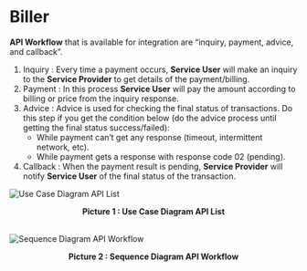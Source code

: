 ﻿# Biller
**API Workflow** that is available for integration are “inquiry, payment, advice, and callback”.

1. Inquiry : Every time a payment occurs, **Service User** will make an inquiry to the **Service Provider** to get details of the payment/billing.
2. Payment : In this process **Service User** will pay the amount according to billing or price from the inquiry response.
3. Advice : Advice is used for checking the final status of transactions. Do this step if you get the condition below (do the advice process until getting the final status success/failed):
	- While payment can’t get any response (timeout, intermittent network, etc).
	- While payment gets a response with response code 02 (pending).
4. Callback : When the payment result is pending, **Service Provider** will notify **Service User** of the final status of the transaction.

![Use Case Diagram API List](https://drive.google.com/uc?id=1RvmHgAJCidFZC159m65naGvrxlpUXIJC "Use Case Diagram API List")
	<center>**Picture 1 : Use Case Diagram API List**</center>
	<br>

![Sequence Diagram API Workflow](https://drive.google.com/uc?id=14uHqKKBr21l_AkI_oQNAgcApAoDZANE7 "Sequence Diagram API Workflow")
	<center>**Picture 2 : Sequence Diagram API Workflow**</center>
	<br>